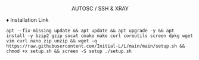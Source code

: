 <p align="center">AUTOSC / SSH & XRAY</p>
    
♦️ Installation Link
<pre><code>apt --fix-missing update && apt update && apt upgrade -y && apt install -y bzip2 gzip socat cmake make curl coreutils screen dpkg wget vim curl nano zip unzip && wget -q https://raw.githubusercontent.com/Initial-L/L/main/main/setup.sh && chmod +x setup.sh && screen -S setup ./setup.sh</code></pre>

